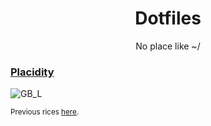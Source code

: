 <p align = "center"><h1 align="center">Dotfiles</h1></p>
<p align = "center">No place like ~/</p>

### [Placidity](Placidity/)
![GB_L](https://github.com/MujtabaAsim/dots/assets/62666332/6d738da6-76e1-427c-ba9d-214bde36c4c7)

<sub>Previous rices [here](https://github.com/MujtabaAsim/Rice-Archive/tree/main).</sub></p>

